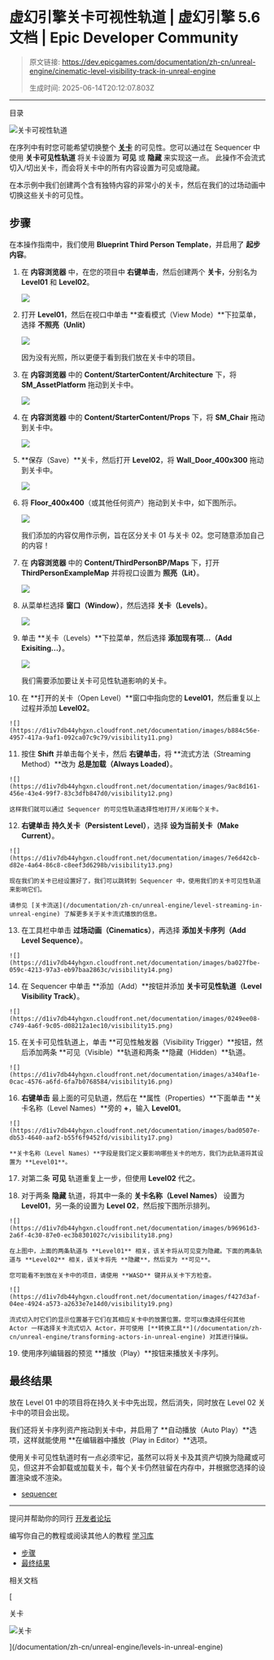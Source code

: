 # 虚幻引擎关卡可视性轨道 | 虚幻引擎 5.6 文档 | Epic Developer Community

> 原文链接: https://dev.epicgames.com/documentation/zh-cn/unreal-engine/cinematic-level-visibility-track-in-unreal-engine
> 
> 生成时间: 2025-06-14T20:12:07.803Z

---

目录

![关卡可视性轨道](https://dev.epicgames.com/community/api/documentation/image/109f54fb-9527-4013-8bd0-71c60e5eeb49?resizing_type=fill&width=1920&height=335)

在序列中有时您可能希望切换整个 [**关卡**](/documentation/404) 的可见性。您可以通过在 Sequencer 中使用 **关卡可见性轨道** 将关卡设置为 **可见** 或 **隐藏** 来实现这一点。 此操作不会流式切入/切出关卡，而会将关卡中的所有内容设置为可见或隐藏。

在本示例中我们创建两个含有独特内容的非常小的关卡，然后在我们的过场动画中切换这些关卡的可见性。

## 步骤

在本操作指南中，我们使用 **Blueprint Third Person Template**，并启用了 **起步内容**。

1.  在 **内容浏览器** 中，在您的项目中 **右键单击**，然后创建两个 **关卡**，分别名为 **Level01** 和 **Level02**。
    
    ![](https://d1iv7db44yhgxn.cloudfront.net/documentation/images/3336e287-05f1-4f20-9666-282621d2bc67/visibility01.png)
2.  打开 **Level01**，然后在视口中单击 **查看模式（View Mode）**下拉菜单，选择 **不照亮（Unlit）**
    
    ![](https://d1iv7db44yhgxn.cloudfront.net/documentation/images/89d088de-79a9-47cf-83e6-17003e3b81b8/visibility02.png)
    
    因为没有光照，所以更便于看到我们放在关卡中的项目。
    
3.  在 **内容浏览器** 中的 **Content/StarterContent/Architecture** 下，将 **SM\_AssetPlatform** 拖动到关卡中。
    
    ![](https://d1iv7db44yhgxn.cloudfront.net/documentation/images/49bc764e-2d5d-4e13-a114-1eceab438c2b/visibility03.png)
4.  在 **内容浏览器** 中的 **Content/StarterContent/Props** 下，将 **SM\_Chair** 拖动到关卡中。
    
    ![](https://d1iv7db44yhgxn.cloudfront.net/documentation/images/e596946d-cb8f-4328-a93b-cbaf88049aa0/visibility04.png)
5.  **保存（Save）**关卡，然后打开 **Level02**，将 **Wall\_Door\_400x300** 拖动到关卡中。
    
    ![](https://d1iv7db44yhgxn.cloudfront.net/documentation/images/faa9c8e9-056c-4b9d-934e-8885e722ffdd/visibility05.png)
6.  将 **Floor\_400x400**（或其他任何资产）拖动到关卡中，如下图所示。
    
    ![](https://d1iv7db44yhgxn.cloudfront.net/documentation/images/51022419-638d-4dc2-945b-7cb214fc8fc8/visibility07.png)
    
    我们添加的内容仅用作示例，旨在区分关卡 01 与关卡 02。您可随意添加自己的内容！
    
7.  在 **内容浏览器** 中的 **Content/ThirdPersonBP/Maps** 下，打开 **ThirdPersonExampleMap** 并将视口设置为 **照亮（Lit）**。
    
    ![](https://d1iv7db44yhgxn.cloudfront.net/documentation/images/123d1599-bde2-4a56-bc57-a51d911b8068/visibility08.png)
8.  从菜单栏选择 **窗口（Window）**，然后选择 **关卡（Levels）**。
    
    ![](https://d1iv7db44yhgxn.cloudfront.net/documentation/images/3775898d-f8ab-42da-b920-09f9c07d534c/visibility09.png)
9.  单击 **关卡（Levels）**下拉菜单，然后选择 **添加现有项...（Add Exisiting...）**。
    
    ![](https://d1iv7db44yhgxn.cloudfront.net/documentation/images/325b3d88-2e90-42f2-9ba9-7491776390a2/visibility10.png)
    
    我们需要添加要让关卡可见性轨道影响的关卡。
    
10.  在 **打开的关卡（Open Level）**窗口中指向您的 **Level01**，然后重复以上过程并添加 **Level02**。
    
    ![](https://d1iv7db44yhgxn.cloudfront.net/documentation/images/b884c56e-4957-417a-9af1-092ca07c9c79/visibility11.png)
11.  按住 **Shift** 并单击每个关卡，然后 **右键单击**，将 **流式方法（Streaming Method）**改为 **总是加载（Always Loaded）**。
    
    ![](https://d1iv7db44yhgxn.cloudfront.net/documentation/images/9ac8d161-456e-43e4-99f7-83c3dfb847d0/visibility12.png)
    
    这样我们就可以通过 Sequencer 的可见性轨道选择性地打开/关闭每个关卡。
    
12.  **右键单击** **持久关卡（Persistent Level）**，选择 **设为当前关卡（Make Current）**。
    
    ![](https://d1iv7db44yhgxn.cloudfront.net/documentation/images/7e6d42cb-d82e-4a64-86c8-c8eef3d6298b/visibility13.png)
    
    现在我们的关卡已经设置好了，我们可以跳转到 Sequencer 中，使用我们的关卡可见性轨道来影响它们。
    
    请参见 [关卡流送](/documentation/zh-cn/unreal-engine/level-streaming-in-unreal-engine) 了解更多关于关卡流式播放的信息。
    
13.  在工具栏中单击 **过场动画（Cinematics）**，再选择 **添加关卡序列（Add Level Sequence）**。
    
    ![](https://d1iv7db44yhgxn.cloudfront.net/documentation/images/ba027fbe-059c-4213-97a3-eb97baa2863c/visibility14.png)
14.  在 Sequencer 中单击 **添加（Add）**按钮并添加 **关卡可见性轨道（Level Visibility Track）**。
    
    ![](https://d1iv7db44yhgxn.cloudfront.net/documentation/images/0249ee08-c749-4a6f-9c05-d08212a1ec10/visibility15.png)
15.  在关卡可见性轨道上，单击 **可见性触发器（Visibility Trigger）**按钮，然后添加两条 **可见（Visible）**轨道和两条 **隐藏（Hidden）**轨道。
    
    ![](https://d1iv7db44yhgxn.cloudfront.net/documentation/images/a340af1e-0cac-4576-a6fd-6fa7b0768584/visibility16.png)
16.  **右键单击** 最上面的可见轨道，然后在 **属性（Properties）**下面单击 **关卡名称（Level Names）**旁的 **+**，输入 **Level01**。
    
    ![](https://d1iv7db44yhgxn.cloudfront.net/documentation/images/bad0507e-db53-4640-aaf2-b55f6f9452fd/visibility17.png)
    
    **关卡名称（Level Names）**字段是我们定义要影响哪些关卡的地方，我们为此轨道将其设置为 **Level01**。
    
17.  对第二条 **可见** 轨道重复上一步，但使用 **Level02** 代之。
    
18.  对于两条 **隐藏** 轨道，将其中一条的 **关卡名称（Level Names）** 设置为 **Level01**，另一条的设置为 **Level 02**，然后按下图所示排列。
    
    ![](https://d1iv7db44yhgxn.cloudfront.net/documentation/images/b96961d3-2a6f-4c30-87e0-ec3b8301027c/visibility18.png)
    
    在上图中，上面的两条轨道与 **Level01** 相关，该关卡将从可见变为隐藏。下面的两条轨道与 **Level02** 相关，该关卡将先 **隐藏**，然后变为 **可见**。
    
    您可能看不到放在关卡中的项目，请使用 **WASD** 键并从关卡下方检查。
    
    ![](https://d1iv7db44yhgxn.cloudfront.net/documentation/images/f427d3af-04ee-4924-a573-a2633e7e14d0/visibility19.png)
    
    流式切入时它们的显示位置基于它们在其相应关卡中的放置位置。您可以像选择任何其他 Actor 一样选择关卡流式切入 Actor，并可使用 [**转换工具**](/documentation/zh-cn/unreal-engine/transforming-actors-in-unreal-engine) 对其进行操纵。
    
19.  使用序列编辑器的预览 **播放（Play）**按钮来播放关卡序列。
    

## 最终结果

放在 Level 01 中的项目将在持久关卡中先出现，然后消失，同时放在 Level 02 关卡中的项目会出现。

我们还将关卡序列资产拖动到关卡中，并启用了 **自动播放（Auto Play）**选项，这样就能使用 **在编辑器中播放（Play in Editor）**选项。

使用关卡可见性轨道时有一点必须牢记，虽然可以将关卡及其资产切换为隐藏或可见，但这并不会卸载或加载关卡，每个关卡仍然驻留在内存中，并根据您选择的设置渲染或不渲染。

-   [sequencer](https://dev.epicgames.com/community/search?query=sequencer)

* * *

提问并帮助你的同行 [开发者论坛](https://forums.unrealengine.com/categories?tag=unreal-engine)

编写你自己的教程或阅读其他人的教程 [学习库](https://dev.epicgames.com/community/unreal-engine/learning)

-   [步骤](/documentation/zh-cn/unreal-engine/cinematic-level-visibility-track-in-unreal-engine#%E6%AD%A5%E9%AA%A4)
-   [最终结果](/documentation/zh-cn/unreal-engine/cinematic-level-visibility-track-in-unreal-engine#%E6%9C%80%E7%BB%88%E7%BB%93%E6%9E%9C)

相关文档

[

关卡

![关卡](https://dev.epicgames.com/community/api/documentation/image/31a4e420-7eca-4a94-843b-4b5fbf2fdbd1?resizing_type=fit&width=160&height=92)

](/documentation/zh-cn/unreal-engine/levels-in-unreal-engine)
